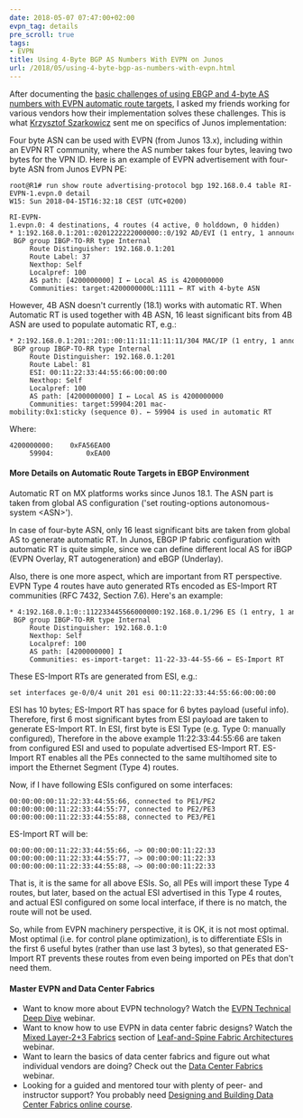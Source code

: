 ```yaml
---
date: 2018-05-07 07:47:00+02:00
evpn_tag: details
pre_scroll: true
tags:
- EVPN
title: Using 4-Byte BGP AS Numbers With EVPN on Junos
url: /2018/05/using-4-byte-bgp-as-numbers-with-evpn.html
---
```

After documenting the [basic challenges of using EBGP and 4-byte AS numbers with EVPN automatic route targets](http://www.ipspace.net/Data_Center_BGP/EVPN_Route_Target_Considerations), I asked my friends working for various vendors how their implementation solves these challenges. This is what [Krzysztof Szarkowicz](https://www.oreilly.com/pub/au/6140) sent me on specifics of Junos implementation:
<!--more-->
Four byte ASN can be used with EVPN (from Junos 13.x), including within an EVPN RT community, where the AS number takes four bytes, leaving two bytes for the VPN ID. Here is an example of EVPN advertisement with four-byte ASN from Junos EVPN PE:

``` code
root@R1# run show route advertising-protocol bgp 192.168.0.4 table RI-EVPN-1.evpn.0 detail    
W15: Sun 2018-04-15T16:32:18 CEST (UTC+0200)
 
RI-EVPN-1.evpn.0: 4 destinations, 4 routes (4 active, 0 holddown, 0 hidden)
* 1:192.168.0.1:201::0201222222000000::0/192 AD/EVI (1 entry, 1 announced)
 BGP group IBGP-TO-RR type Internal
     Route Distinguisher: 192.168.0.1:201
     Route Label: 37
     Nexthop: Self
     Localpref: 100
     AS path: [4200000000] I ← Local AS is 4200000000
     Communities: target:4200000000L:1111 ← RT with 4-byte ASN
```

However, 4B ASN doesn't currently (18.1) works with automatic RT. When Automatic RT is used together with 4B ASN, 16 least significant bits from 4B ASN are used to populate automatic RT, e.g.:

``` code
* 2:192.168.0.1:201::201::00:11:11:11:11:11/304 MAC/IP (1 entry, 1 announced)
 BGP group IBGP-TO-RR type Internal
     Route Distinguisher: 192.168.0.1:201
     Route Label: 81
     ESI: 00:11:22:33:44:55:66:00:00:00
     Nexthop: Self
     Localpref: 100
     AS path: [4200000000] I ← Local AS is 4200000000
     Communities: target:59904:201 mac-mobility:0x1:sticky (sequence 0). ← 59904 is used in automatic RT
```

Where:

``` code
4200000000:    0xFA56EA00
     59904:        0xEA00
```

#### More Details on Automatic Route Targets in EBGP Environment

Automatic RT on MX platforms works since Junos 18.1. The ASN part is taken from global AS configuration ('set routing-options autonomous-system \<ASN\>').

In case of four-byte ASN, only 16 least significant bits are taken from global AS to generate automatic RT. In Junos, EBGP IP fabric configuration with automatic RT is quite simple, since we can define different local AS for iBGP (EVPN Overlay, RT autogeneration) and eBGP (Underlay).

Also, there is one more aspect, which are important from RT perspective. EVPN Type 4 routes have auto generated RTs encoded as ES-Import RT communities (RFC 7432, Section 7.6). Here's an example:

``` code
* 4:192.168.0.1:0::112233445566000000:192.168.0.1/296 ES (1 entry, 1 announced) ← encoded ESI: Type 0
 BGP group IBGP-TO-RR type Internal
     Route Distinguisher: 192.168.0.1:0
     Nexthop: Self
     Localpref: 100
     AS path: [4200000000] I
     Communities: es-import-target: 11-22-33-44-55-66 ← ES-Import RT
```

These ES-Import RTs are generated from ESI, e.g.:

``` code
set interfaces ge-0/0/4 unit 201 esi 00:11:22:33:44:55:66:00:00:00
```

ESI has 10 bytes; ES-Import RT has space for 6 bytes payload (useful info). Therefore, first 6 most significant bytes from ESI payload are taken to generate ES-Import RT. In ESI, first byte is ESI Type (e.g. Type 0: manually configured), Therefore in the above example 11:22:33:44:55:66 are taken from configured ESI and used to populate advertised ES-Import RT. ES-Import RT enables all the PEs connected to the same multihomed site to import the Ethernet Segment (Type 4) routes.

Now, if I have following ESIs configured on some interfaces:

``` code
00:00:00:00:11:22:33:44:55:66, connected to PE1/PE2
00:00:00:00:11:22:33:44:55:77, connected to PE2/PE3
00:00:00:00:11:22:33:44:55:88, connected to PE3/PE1 
```

ES-Import RT will be:

``` code
00:00:00:00:11:22:33:44:55:66, —> 00:00:00:11:22:33 
00:00:00:00:11:22:33:44:55:77, —> 00:00:00:11:22:33
00:00:00:00:11:22:33:44:55:88, —> 00:00:00:11:22:33
```

That is, it is the same for all above ESIs. So, all PEs will import these Type 4 routes, but later, based on the actual ESI advertised in this Type 4 routes, and actual ESI configured on some local interface, if there is no match, the route will not be used.

So, while from EVPN machinery perspective, it is OK, it is not most optimal. Most optimal (i.e. for control plane optimization), is to differentiate ESIs in the first 6 useful bytes (rather than use last 3 bytes), so that generated ES-Import RT prevents these routes from even being imported on PEs that don't need them.

#### Master EVPN and Data Center Fabrics

-   Want to know more about EVPN technology? Watch the [EVPN Technical Deep Dive](http://www.ipspace.net/EVPN_Technical_Deep_Dive) webinar.
-   Want to know how to use EVPN in data center fabric designs? Watch the [Mixed Layer-2+3 Fabrics](https://my.ipspace.net/bin/list?id=Clos#L2_L3_FABRIC) section of [Leaf-and-Spine Fabric Architectures](http://www.ipspace.net/Leaf-and-Spine_Fabric_Architectures) webinar.
-   Want to learn the basics of data center fabrics and figure out what individual vendors are doing? Check out the [Data Center Fabrics](http://www.ipspace.net/Data_Center_Fabrics) webinar.
-   Looking for a guided and mentored tour with plenty of peer- and instructor support? You probably need [Designing and Building Data Center Fabrics online course](http://www.ipspace.net/Designing_and_Building_Data_Center_Fabrics).

